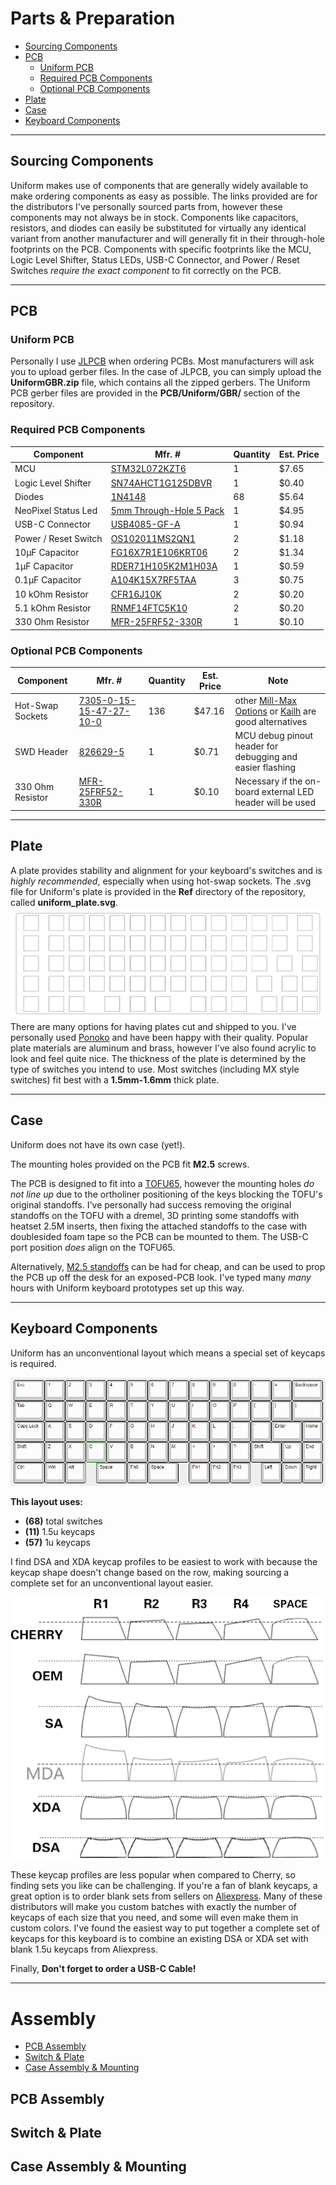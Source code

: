 # Parts & Preparation
- [Sourcing Components](#sourcing-components)
- [PCB](#pcb)
  - [Uniform PCB](#uniform-pcb)
  - [Required PCB Components](#required-pcb-components)
  - [Optional PCB Components](#optional-pcb-components)
- [Plate](#plate)
- [Case](#case)
- [Keyboard Components](#keyboard-components)
---
## Sourcing Components
Uniform makes use of components that are generally widely available to make ordering components as easy as possible. The links provided are for the distributors I've personally sourced parts from, however these components may not always be in stock. Components like capacitors, resistors, and diodes can easily be substituted for virtually any identical variant from another manufacturer and will generally fit in their through-hole footprints on the PCB. Components with specific footprints like the MCU, Logic Level Shifter, Status LEDs, USB-C Connector, and Power / Reset Switches *require the exact component* to fit correctly on the PCB.

---
## PCB
### Uniform PCB
Personally I use [JLPCB](https://jlcpcb.com/) when ordering PCBs. Most manufacturers will ask you to upload gerber files. In the case of JLPCB, you can simply upload the **UniformGBR.zip** file, which contains all the zipped gerbers. The Uniform PCB gerber files are provided in the **PCB/Uniform/GBR/** section of the repository.
### Required PCB Components
| Component | Mfr. # | Quantity | Est. Price |
|-|-|-|-|
|MCU|[STM32L072KZT6](https://www.mouser.com/ProductDetail/STMicroelectronics/STM32L072KZT6?qs=mwoc%252BQmZlGJ4eN3sEity4A%3D%3D)|1|$7.65|
|Logic Level Shifter|[SN74AHCT1G125DBVR](https://www.mouser.com/ProductDetail/595-SNAHCT1G125DBVR)|1|$0.40|
|Diodes|[1N4148](https://www.mouser.com/ProductDetail/512-1N4148)|68|$5.64|
|NeoPixel Status Led|[5mm Through-Hole 5 Pack](https://www.mouser.com/ProductDetail/YAGEO/MFR-25FRF52-330R?qs=oAGoVhmvjhxv5KjCXy24Qg%3D%3D)|1|$4.95|
|USB-C Connector|[USB4085-GF-A](https://www.digikey.com/en/products/detail/gct/USB4085-GF-A/9859662)|1|$0.94|
|Power / Reset Switch|[OS102011MS2QN1](https://www.digikey.com/en/products/detail/c-k/OS102011MS2QN1/411602)|2|$1.18|
|10µF Capacitor|[FG16X7R1E106KRT06](https://www.digikey.com/en/products/detail/tdk-corporation/FG16X7R1E106KRT06/5802770)|2|$1.34|
|1µF Capacitor|[RDER71H105K2M1H03A](https://www.digikey.com/en/products/detail/murata-electronics/RDER71H105K2M1H03A/4771301)|1|$0.59|
|0.1µF Capacitor|[A104K15X7RF5TAA](https://www.digikey.com/en/products/detail/vishay-beyschlag-draloric-bc-components/A104K15X7RF5TAA/146011)|3|$0.75|
|10 kOhm Resistor|[CFR16J10K](https://www.digikey.com/en/products/detail/te-connectivity-passive-product/CFR16J10K/3317912)|2|$0.20|
|5.1 kOhm Resistor|[RNMF14FTC5K10](https://www.digikey.com/en/products/detail/stackpole-electronics-inc/RNMF14FTC5K10/2617363)|2|$0.20|
|330 Ohm Resistor|[MFR-25FRF52-330R](https://www.mouser.com/ProductDetail/YAGEO/MFR-25FRF52-330R?qs=oAGoVhmvjhxv5KjCXy24Qg%3D%3D)|1|$0.10|

### Optional PCB Components
| Component | Mfr. # | Quantity | Est. Price | Note |
|-|-|-|-|-|
|Hot-Swap Sockets|[7305-0-15-15-47-27-10-0](https://www.digikey.com/en/products/detail/mill-max-manufacturing-corp/7305-0-15-15-47-27-10-0/1765737)|136|$47.16| other [Mill-Max Options](https://divinikey.com/products/mill-max-hotswap-sockets) or [Kailh](https://divinikey.com/products/kailh-hot-swap-sockets) are good alternatives |
|SWD Header|[826629-5](https://www.digikey.com/en/products/detail/te-connectivity-amp-connectors/826629-5/2276109)|1|$0.71|MCU debug pinout header for debugging and easier flashing|
|330 Ohm Resistor|[MFR-25FRF52-330R](https://www.mouser.com/ProductDetail/YAGEO/MFR-25FRF52-330R?qs=oAGoVhmvjhxv5KjCXy24Qg%3D%3D)|1|$0.10|Necessary if the on-board external LED header will be used|

---
## Plate
A plate provides stability and alignment for your keyboard's switches and is *highly recommended*, especially when using hot-swap sockets. The .svg file for Uniform's plate is provided in the **Ref** directory of the repository, called **uniform_plate.svg**. 
![Uniform Plate](uniform_plate.svg)
There are many options for having plates cut and shipped to you. I've personally used [Ponoko](https://www.ponoko.com/) and have been happy with their quality. Popular plate materials are aluminum and brass, however I've also found acrylic to look and feel quite nice. The thickness of the plate is determined by the type of switches you intend to use. Most switches (including MX style switches) fit best with a **1.5mm-1.6mm** thick plate.

---
## Case
Uniform does not have its own case (yet!). 

The mounting holes provided on the PCB fit **M2.5** screws.

The PCB is designed to fit into a [TOFU65](https://kbdfans.com/collections/tofu65), however the mounting holes *do not line up* due to the ortholiner positioning of the keys blocking the TOFU's original standoffs. I've personally had success removing the original standoffs on the TOFU with a dremel, 3D printing some standoffs with heatset 2.5M inserts, then fixing the attached standoffs to the case with doublesided foam tape so the PCB can be mounted to them. The USB-C port position *does* align on the TOFU65.

Alternatively, [M2.5 standoffs](https://www.amazon.com/gp/product/B01L06CUJG/ref=ppx_yo_dt_b_search_asin_title?ie=UTF8&psc=1) can be had for cheap, and can be used to prop the PCB up off the desk for an exposed-PCB look. I've typed many *many* hours with Uniform keyboard prototypes set up this way.

---
## Keyboard Components
Uniform has an unconventional layout which means a special set of keycaps is required. 

![Uniform Layout](keyboard-layout.PNG)

**This layout uses:**
- **(68)** total switches
- **(11)** 1.5u keycaps
- **(57)** 1u keycaps

I find DSA and XDA keycap profiles to be easiest to work with because the keycap shape doesn't change based on the row, making sourcing a complete set for an unconventional layout easier.

![Keycap Profiles](keycap-profiles.png)

These keycap profiles are less popular when compared to Cherry, so finding sets you like can be challenging. If you're a fan of blank keycaps, a great option is to order blank sets from sellers on [Aliexpress](https://www.aliexpress.com/). Many of these distributors will make you custom batches with exactly the number of keycaps of each size that you need, and some will even make them in custom colors. I've found the easiest way to put together a complete set of keycaps for this keyboard is to combine an existing DSA or XDA set with blank 1.5u keycaps from Aliexpress.

Finally, **Don't forget to order a USB-C Cable!**

---

# Assembly
- [PCB Assembly](#pcb-assembly)
- [Switch & Plate](#switch-&-plate )
- [Case Assembly & Mounting](#case-assembly-&-mounting)
## PCB Assembly
## Switch & Plate
## Case Assembly & Mounting


